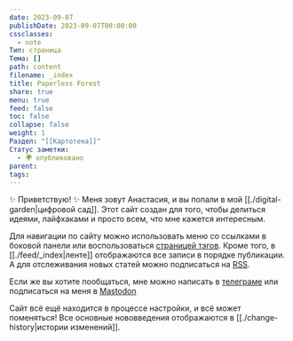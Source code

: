 ```yaml
---
date: 2023-09-07
publishDate: 2023-09-07T00:00:00
cssclasses:
  - note
Тип: страница
Тема: []
path: content
filename: _index
title: Paperless Forest
share: true
menu: true
feed: false
toc: false
collapse: false
weight: 1
Раздел: "[[Картотека]]"
Статус заметки:
  - 🌍 опубликовано
parent: 
tags: 
---
```


✨ Приветствую! ✨ Меня зовут Анастасия, и вы попали в мой [[./digital-garden|цифровой сад]]. Этот сайт создан для того, чтобы делиться идеями, лайфхаками и просто всем, что мне кажется интересным. 

Для навигации по сайту можно использовать меню со ссылками в боковой панели или воспользоваться [страницей тэгов](https://paperless-forest.ru/tags/). Кроме того, в [[./feed/_index|ленте]] отображаются все записи в порядке публикации. А для отслеживания новых статей можно подписаться на [RSS](https://paperless-forest.ru/index.xml).

Если же вы хотите пообщаться, мне можно написать в [телеграме](https://t.me/anareaty) или подписаться на меня в [Mastodon](https://mastodon.social/@reaty)

Сайт всё ещё находится в процессе настройки, и всё может поменяться! Все основные нововведения отображаются в [[./change-history|истории изменений]].